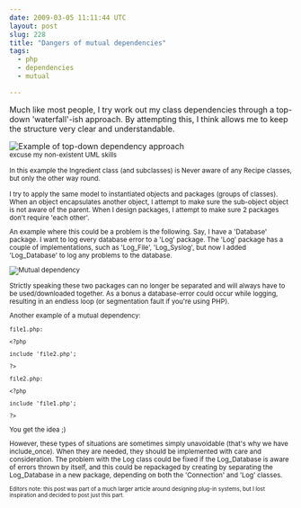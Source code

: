 ```yaml
---
date: 2009-03-05 11:11:44 UTC
layout: post
slug: 228
title: "Dangers of mutual dependencies"
tags:
  - php
  - dependencies
  - mutual

---
```

<p>Much like most people, I try work out my class dependencies through a top-down 'waterfall'-ish approach. By attempting this, I think allows me to keep the structure very clear and understandable.</p>

<p><img src="http://evertpot.com/resources/images/posts/recipe.png" alt="Example of top-down dependency approach" /><br /><small>excuse my non-existent UML skills</small</p>

<p>In this example the Ingredient class (and subclasses) is Never aware of any Recipe classes, but only the other way round.</p>

<p>I try to apply the same model to instantiated objects and packages (groups of classes). When an object encapsulates another object, I attempt to make sure the sub-object object is not aware of the parent. When I design packages, I attempt to make sure 2 packages don't require 'each other'.</p>

<p>An example where this could be a problem is the following. Say, I have a 'Database' package. I want to log every database error to a 'Log' package. The 'Log' package has a couple of implementations, such as 'Log_File', 'Log_Syslog', but now I added 'Log_Database' to log any problems to the database.</p>

<p><img src="http://evertpot.com/resources/images/posts/databaseandlog.png" alt="Mutual dependency" /></p>

<p>Strictly speaking these two packages can no longer be separated and will always have to be used/downloaded together. As a bonus a database-error could occur while logging, resulting in an endless loop (or segmentation fault if you're using PHP).</p>

<p>Another example of a mutual dependency:</p>

```
file1.php:

<?php

include 'file2.php';

?>

file2.php:

<?php

include 'file1.php';

?>
```

<p>You get the idea ;)</p>

<p>However, these types of situations are sometimes simply unavoidable (that's why we have include_once). When they are needed, they should be implemented with care and consideration. The problem with the Log class could be fixed if the Log_Database is aware of errors thrown by itself, and this could be repackaged by creating by separating the Log_Database in a new package, depending on both the 'Connection' and 'Log' classes.</p>

<p><small>Editors note: this post was part of a much larger article around designing plug-in systems, but I lost inspiration and decided to post just this part.</small></p>
